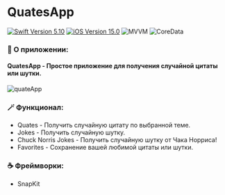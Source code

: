 # QuatesApp
<p align="left"> 
<a href="https://swift.org">
<img src="https://img.shields.io/badge/Swift-5.10-mediumslateblue" alt="Swift Version 5.10" /></a>
<a href="https://developer.apple.com/ios/">
<img src="https://img.shields.io/badge/iOS-15.0%2B-indianred" alt="iOS Version 15.0"/></a>
<img src="https://img.shields.io/badge/MVP+Router-goldenrod" alt="MVVM" />
<img src="https://img.shields.io/badge/CoreData-mediumslateblue" alt="CoreData" /></a>
</p>

### 📱 О приложении:
#### QuatesApp - Простое приложение для получения случайной цитаты или шутки.

![quateApp](https://github.com/realeti/QuatesApp/assets/30148823/be9d8f8d-a671-443f-a0ec-4b5c5921fea5)

### 🪄 Функционал:
  * Quates - Получить случайную цитату по выбранной теме.
  * Jokes - Получить случайную шутку.
  * Chuck Norris Jokes - Получить случайную шутку от Чака Норриса!
  * Favorites - Сохранение вашей любимой цитаты или шутки.

### ☕️ Фреймворки: 
  * SnapKit
